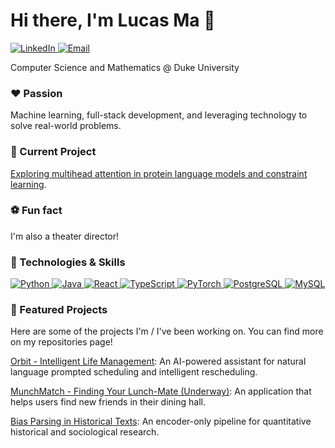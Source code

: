 # Hi there, I'm Lucas Ma 👋

<p align="left">
<a href="https://www.linkedin.com/in/lucas-s-ma" target="_blank">
<img src="https://img.shields.io/badge/LinkedIn-0077B5?style=for-the-badge&logo=linkedin&logoColor=white" alt="LinkedIn"/>
</a>
<a href="mailto:lucas.ma@duke.edu">
<img src="https://img.shields.io/badge/Email-D14836?style=for-the-badge&logo=gmail&logoColor=white" alt="Email"/>
</a>
</p>

Computer Science and Mathematics @ Duke University <br>

### ❤️ Passion
Machine learning, full-stack development, and leveraging technology to solve real-world problems. 

### 🧠 Current Project
[Exploring multihead attention in protein language models and constraint learning](https://github.com/lucas-s-ma/co-amp).<br>

### ⚽ Fun fact
I'm also a theater director!<br>

### 🔧 Technologies & Skills
<p align="left">
<a href="https://www.python.org" target="_blank"> <img src="https://img.shields.io/badge/Python-3776AB?style=for-the-badge&logo=python&logoColor=white" alt="Python"/> </a>
<a href="https://www.java.com" target="_blank"> <img src="https://img.shields.io/badge/Java-ED8B00?style=for-the-badge&logo=java&logoColor=white" alt="Java"/> </a>
<a href="https://reactjs.org/" target="_blank"> <img src="https://img.shields.io/badge/React-20232A?style=for-the-badge&logo=react&logoColor=61DAFB" alt="React"/> </a>
<a href="https://www.typescriptlang.org/" target="_blank"> <img src="https://img.shields.io/badge/TypeScript-007ACC?style=for-the-badge&logo=typescript&logoColor=white" alt="TypeScript"/> </a>
<a href="https://pytorch.org/" target="_blank"> <img src="https://img.shields.io/badge/PyTorch-EE4C2C?style=for-the-badge&logo=pytorch&logoColor=white" alt="PyTorch"/> </a>
<a href="https://www.postgresql.org" target="_blank"> <img src="https://img.shields.io/badge/PostgreSQL-316192?style=for-the-badge&logo=postgresql&logoColor=white" alt="PostgreSQL"/> </a>
<a href="https://www.mysql.com/" target="_blank"> <img src="https://img.shields.io/badge/MySQL-005C84?style=for-the-badge&logo=mysql&logoColor=white" alt="MySQL"/> </a>
</p>

### 🚀 Featured Projects<br>

Here are some of the projects I'm / I've been working on. You can find more on my repositories page!

[Orbit - Intelligent Life Management](https://github.com/lucas-s-ma/orbit): An AI-powered assistant for natural language prompted scheduling and intelligent rescheduling.	

[MunchMatch - Finding Your Lunch-Mate (Underway)](https://github.com/lucas-s-ma/munchmatch): An application that helps users find new friends in their dining hall.	

[Bias Parsing in Historical Texts](https://github.com/lucas-s-ma/ECBCData2024): An encoder-only pipeline for quantitative historical and sociological research.
